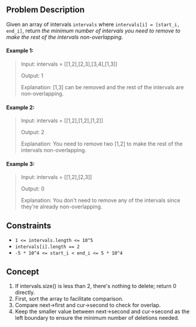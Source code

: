 ## Problem Description

Given an array of intervals `intervals` where `intervals[i] = [start_i, end_i]`, return *the minimum number of intervals you need to remove to make the rest of the intervals non-overlapping*.

#### Example 1:
> Input: intervals = [[1,2],[2,3],[3,4],[1,3]]
>
> Output: 1
>
> Explanation: [1,3] can be removed and the rest of the intervals are non-overlapping.

#### Example 2:
> Input: intervals = [[1,2],[1,2],[1,2]]
>
> Output: 2
>
> Explanation: You need to remove two [1,2] to make the rest of the intervals non-overlapping.

#### Example 3:
> Input: intervals = [[1,2],[2,3]]
>
> Output: 0
>
> Explanation: You don't need to remove any of the intervals since they're already non-overlapping.

## Constraints

- `1 <= intervals.length <= 10^5`
- `intervals[i].length == 2`
- `-5 * 10^4 <= start_i < end_i <= 5 * 10^4`

## Concept
1. If intervals.size() is less than 2, there's nothing to delete; return 0 directly.
2. First, sort the array to facilitate comparison.
3. Compare next->first and cur->second to check for overlap.
4. Keep the smaller value between next->second and cur->second as the left boundary to ensure the minimum number of deletions needed.
